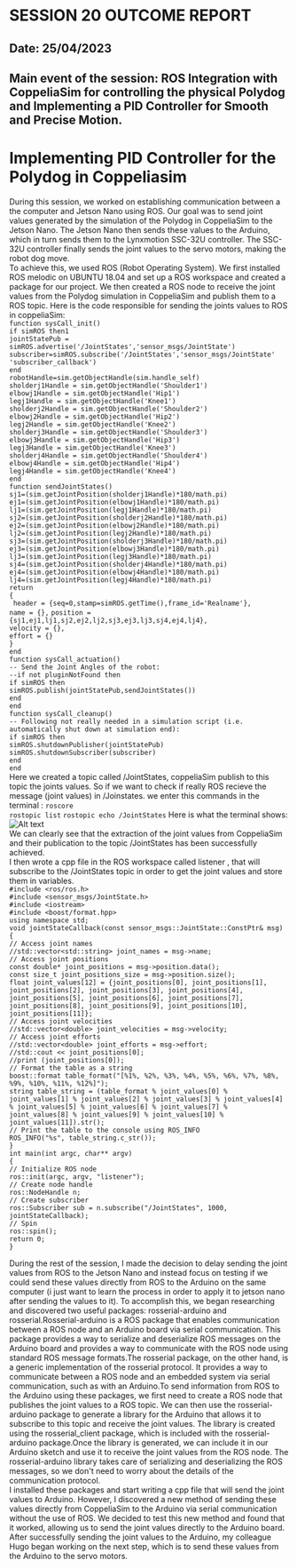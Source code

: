 # SESSION 20 OUTCOME REPORT
## Date: 25/04/2023
## Main event of the session: ROS Integration with CoppeliaSim for controlling the physical Polydog and  Implementing a PID Controller for Smooth and Precise Motion.   
# Implementing PID Controller for the Polydog in Coppeliasim   

During this session, we worked on establishing communication between a the computer and Jetson Nano using ROS. Our goal was to send joint values generated by the simulation of the Polydog in CoppeliaSim to the Jetson Nano. The Jetson Nano then sends these values to the Arduino, which in turn sends them to the Lynxmotion SSC-32U controller. The SSC-32U controller finally sends the joint values to the servo motors, making the robot dog move.  
To achieve this, we used ROS (Robot Operating System). We first installed ROS melodic on UBUNTU 18.04 and set up a ROS workspace and created a package for our project. We then created a ROS node to receive the joint values from the Polydog simulation in CoppeliaSim and publish them to a ROS topic.
Here is the code responsible for sending the joints values to ROS in coppeliaSim:    
`function sysCall_init()`  
    `if simROS then1`  
        `jointStatePub = simROS.advertise('/JointStates','sensor_msgs/JointState')`  
        `subscriber=simROS.subscribe('/JointStates','sensor_msgs/JointState' 'subscriber_callback')`  
    `end`   
     `robotHandle=sim.getObjectHandle(sim.handle_self)`      
     `sholderj1Handle = sim.getObjectHandle('Shoulder1')`  
     `elbowj1Handle = sim.getObjectHandle('Hip1')`   
     `legj1Handle = sim.getObjectHandle('Knee1')`  
     `sholderj2Handle = sim.getObjectHandle('Shoulder2')`  
     `elbowj2Handle = sim.getObjectHandle('Hip2')`   
     `legj2Handle = sim.getObjectHandle('Knee2')`  
     `sholderj3Handle = sim.getObjectHandle('Shoulder3')`  
     `elbowj3Handle = sim.getObjectHandle('Hip3')`  
     `legj3Handle = sim.getObjectHandle('Knee3')`  
     `sholderj4Handle = sim.getObjectHandle('Shoulder4')`  
     `elbowj4Handle = sim.getObjectHandle('Hip4')`  
     `legj4Handle = sim.getObjectHandle('Knee4')`  
`end`  
`function sendJointStates()`  
     `sj1=(sim.getJointPosition(sholderj1Handle)*180/math.pi)`  
     `ej1=(sim.getJointPosition(elbowj1Handle)*180/math.pi)`  
     `lj1=(sim.getJointPosition(legj1Handle)*180/math.pi)`  
     `sj2=(sim.getJointPosition(sholderj2Handle)*180/math.pi)`  
     `ej2=(sim.getJointPosition(elbowj2Handle)*180/math.pi)`  
     `lj2=(sim.getJointPosition(legj2Handle)*180/math.pi)`  
     `sj3=(sim.getJointPosition(sholderj3Handle)*180/math.pi)`  
     `ej3=(sim.getJointPosition(elbowj3Handle)*180/math.pi)`  
     `lj3=(sim.getJointPosition(legj3Handle)*180/math.pi)`  
     `sj4=(sim.getJointPosition(sholderj4Handle)*180/math.pi)`  
     `ej4=(sim.getJointPosition(elbowj4Handle)*180/math.pi)`  
     `lj4=(sim.getJointPosition(legj4Handle)*180/math.pi)`  
`return`  
 `{`  
   ` header = {seq=0,stamp=simROS.getTime(),frame_id='Realname'},`  
    `name = {},` 
    `position = {sj1,ej1,lj1,sj2,ej2,lj2,sj3,ej3,lj3,sj4,ej4,lj4},`  
    `velocity = {},`  
    `effort = {}`           
 `}`  
`end `  
`function sysCall_actuation()`  
`-- Send the Joint Angles of the robot:`  
    `--if not pluginNotFound then`  
    `if simROS then`  
            `simROS.publish(jointStatePub,sendJointStates())`  
    `end`  
`end`  
`function sysCall_cleanup()`  
    `-- Following not really needed in a simulation script (i.e. automatically shut down at simulation end):`  
    `if simROS then`  
        `simROS.shutdownPublisher(jointStatePub)`  
        `simROS.shutdownSubscriber(subscriber)`  
    `end`  
`end`  
Here we created a topic called /JointStates, coppeliaSim publish to this topic the joints values. So if we want to check if really ROS recieve the message (joint values) in /Joinstates. we enter this commands in the terminal :
`roscore`   
`rostopic list`
`rostopic echo /JointStates`
Here is what the terminal shows:  
![Alt text](S20/ROS_joint_values.gif)  
We can clearly see that the extraction of the joint values from CoppeliaSim and their publication to the topic /JointStates has been successfully achieved.  
I then wrote a cpp file in the ROS workspace called listener , that will subscribe to the /JointStates topic in order to get the joint values and store them in variables.  
`#include <ros/ros.h>`  
`#include <sensor_msgs/JointState.h>`  
`#include <iostream>`  
`#include <boost/format.hpp>`  
`using namespace std;`  
`void jointStateCallback(const sensor_msgs::JointState::ConstPtr& msg)`  
`{`  
  `// Access joint names`  
  `//std::vector<std::string> joint_names = msg->name;`  
  `// Access joint positions`  
  `const double* joint_positions = msg->position.data();`  
  `const size_t joint_positions_size = msg->position.size();`  
  `float joint_values[12] = {joint_positions[0], joint_positions[1], joint_positions[2], joint_positions[3], joint_positions[4], joint_positions[5], joint_positions[6], joint_positions[7], joint_positions[8], joint_positions[9], joint_positions[10], joint_positions[11]};`  
  `// Access joint velocities`  
  `//std::vector<double> joint_velocities = msg->velocity;`  
  `// Access joint efforts`  
  `//std::vector<double> joint_efforts = msg->effort;`  
    `//std::cout << joint_positions[0];`  
    `//print (joint_positions[0]);`  
    `// Format the table as a string`  
    `boost::format table_format("[%1%, %2%, %3%, %4%, %5%, %6%, %7%, %8%, %9%, %10%, %11%, %12%]");`  
    `string table_string = (table_format % joint_values[0] % joint_values[1] % joint_values[2] % joint_values[3] % joint_values[4] % joint_values[5] % joint_values[6] % joint_values[7] % joint_values[8] % joint_values[9] % joint_values[10] % joint_values[11]).str();`  
    `// Print the table to the console using ROS_INFO`  
    `ROS_INFO("%s", table_string.c_str());`  
`}`  
`int main(int argc, char** argv)`   
`{`  
  `// Initialize ROS node`   
  `ros::init(argc, argv, "listener");`  
  `// Create node handle`  
  `ros::NodeHandle n;`  
  `// Create subscriber`  
  `ros::Subscriber sub = n.subscribe("/JointStates", 1000, jointStateCallback);`  
  `// Spin`  
  `ros::spin();`  
  `return 0;`  
`}`  

During the rest of the session, I made the decision to delay sending the joint values from ROS to the Jetson Nano and instead focus on testing if we could send these values directly from ROS to the Arduino on the same computer (i just want to learn the process in order to apply it to jetson nano after sending the values to it). To accomplish this, we began researching and discovered two useful packages: rosserial-arduino and rosserial.Rosserial-arduino is a ROS package that enables communication between a ROS node and an Arduino board via serial communication. This package provides a way to serialize and deserialize ROS messages on the Arduino board and provides a way to communicate with the ROS node using standard ROS message formats.The rosserial package, on the other hand, is a generic implementation of the rosserial protocol. It provides a way to communicate between a ROS node and an embedded system via serial communication, such as with an Arduino.To send information from ROS to the Arduino using these packages, we first need to create a ROS node that publishes the joint values to a ROS topic. We can then use the rosserial-arduino package to generate a library for the Arduino that allows it to subscribe to this topic and receive the joint values. The library is created using the rosserial_client package, which is included with the rosserial-arduino package.Once the library is generated, we can include it in our Arduino sketch and use it to receive the joint values from the ROS node. The rosserial-arduino library takes care of serializing and deserializing the ROS messages, so we don't need to worry about the details of the communication protocol.  
I installed these packages and start writing a cpp file that will send the joint values to Arduino. However, I discovered a new method of sending these values directly from CoppeliaSim to the Arduino via serial communication without the use of ROS. We decided to test this new method and found that it worked, allowing us to send the joint values directly to the Arduino board. After successfully sending the joint values to the Arduino, my colleague Hugo began working on the next step, which is to send these values from the Arduino to the servo motors.